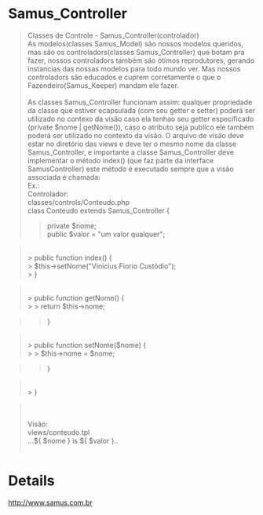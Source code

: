 # Samus\_Controller #

> Classes de Controle - Samus\_Controller(controlador)
> <br />
> As modelos(classes Samus\_Model) são nossos modelos queridos, mas são os controladors(classes Samus\_Controller)
> que botam pra fazer, nossos controladors também são ótimos reprodutores, gerando
> instancias das nossas modelos para todo mundo ver. Mas nossos controladors são educados
> e cuprem corretamente o que o Fazendeiro(Samus\_Keeper) mandam ele fazer.
> <br />
> <br />
> As classes Samus\_Controller funcionam assim: qualquer propriedade da classe que estiver
> ecapsulada (com seu getter e setter) poderá ser utilizado no contexo da
> visão caso ela tenhao seu getter especificado (private $nome | getNome()),
> caso o atributo seja publico ele também poderá ser utilizado no contexto da
> visão. O arquivo de visão deve estar no diretório das views e deve ter o
> mesmo nome da classe Samus\_Controller, e importante a classe Samus\_Controller deve implementar o método
> index() (que faz parte da interface SamusController) este método é executado
> sempre que a visão associada é chamada: <br />
> Ex.:<br />
> Controlador: <br />
> classes/controls/Conteudo.php <br />
> class Conteudo extends Samus\_Controller {<br />
> > private $nome;<br />
> > public  $valor = "um valor qualquer";

> <br />
> > public function index() {<br />
> > $this->setNome("Vinicius Fiorio Custódio");<br />
> > }<br />

> <br />
> > public function getNome() {<br />
> > > return $this->nome;<br />

> > }<br />

> <br />
> > public function setNome($nome) {<br />
> > > $this->nome = $nome;<br />

> > }<br />

> <br />
> > }<br />


> <br />
> <br />
> Visão: <br />
> views/conteudo.tpl <br />
> ...${ $nome } is ${ $valor }..<br />
> <br />


# Details #

http://www.samus.com.br